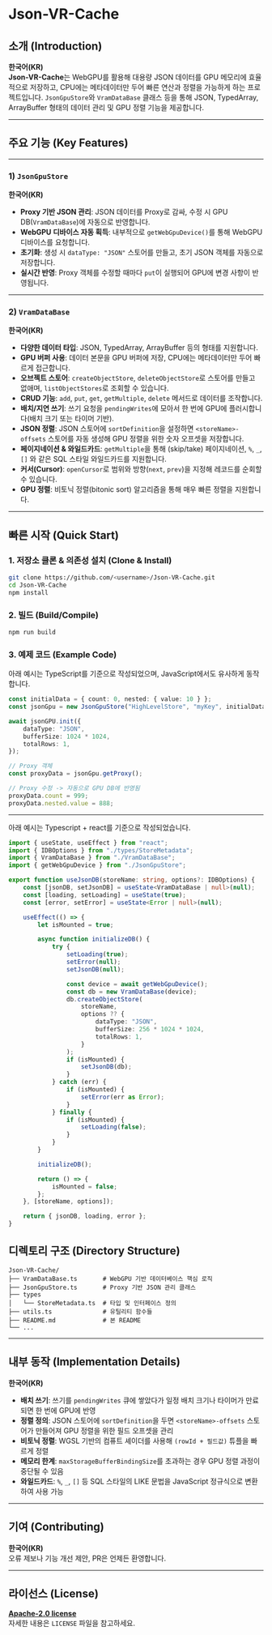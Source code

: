 # Json-VR-Cache

## 소개 (Introduction)

**한국어(KR)**  
**Json-VR-Cache**는 WebGPU를 활용해 대용량 JSON 데이터를 GPU 메모리에 효율적으로 저장하고, CPU에는 메타데이터만 두어 빠른 연산과 정렬을 가능하게 하는 프로젝트입니다. `JsonGpuStore`와 `VramDataBase` 클래스 등을 통해 JSON, TypedArray, ArrayBuffer 형태의 데이터 관리 및 GPU 정렬 기능을 제공합니다.

---

## 주요 기능 (Key Features)

---

### 1) `JsonGpuStore`

**한국어(KR)**

-   **Proxy 기반 JSON 관리**: JSON 데이터를 Proxy로 감싸, 수정 시 GPU DB(`VramDataBase`)에 자동으로 반영합니다.
-   **WebGPU 디바이스 자동 획득**: 내부적으로 `getWebGpuDevice()`를 통해 WebGPU 디바이스를 요청합니다.
-   **초기화**: 생성 시 `dataType: "JSON"` 스토어를 만들고, 초기 JSON 객체를 자동으로 저장합니다.
-   **실시간 반영**: Proxy 객체를 수정할 때마다 `put`이 실행되어 GPU에 변경 사항이 반영됩니다.

---

### 2) `VramDataBase`

**한국어(KR)**

-   **다양한 데이터 타입**: JSON, TypedArray, ArrayBuffer 등의 형태를 지원합니다.
-   **GPU 버퍼 사용**: 데이터 본문을 GPU 버퍼에 저장, CPU에는 메타데이터만 두어 빠르게 접근합니다.
-   **오브젝트 스토어**: `createObjectStore`, `deleteObjectStore`로 스토어를 만들고 없애며, `listObjectStores`로 조회할 수 있습니다.
-   **CRUD 기능**: `add`, `put`, `get`, `getMultiple`, `delete` 메서드로 데이터를 조작합니다.
-   **배치/지연 쓰기**: 쓰기 요청을 `pendingWrites`에 모아서 한 번에 GPU에 플러시합니다(배치 크기 또는 타이머 기반).
-   **JSON 정렬**: JSON 스토어에 `sortDefinition`을 설정하면 `<storeName>-offsets` 스토어를 자동 생성해 GPU 정렬을 위한 숫자 오프셋을 저장합니다.
-   **페이지네이션 & 와일드카드**: `getMultiple`을 통해 (skip/take) 페이지네이션, `%`, `_`, `[]` 와 같은 SQL 스타일 와일드카드를 지원합니다.
-   **커서(Cursor)**: `openCursor`로 범위와 방향(`next`, `prev`)을 지정해 레코드를 순회할 수 있습니다.
-   **GPU 정렬**: 비토닉 정렬(bitonic sort) 알고리즘을 통해 매우 빠른 정렬을 지원합니다.

---

## 빠른 시작 (Quick Start)

### 1. 저장소 클론 & 의존성 설치 (Clone & Install)

```bash
git clone https://github.com/<username>/Json-VR-Cache.git
cd Json-VR-Cache
npm install
```

### 2. 빌드 (Build/Compile)

```bash
npm run build
```

### 3. 예제 코드 (Example Code)

아래 예시는 TypeScript를 기준으로 작성되었으며, JavaScript에서도 유사하게 동작합니다.

```ts
const initialData = { count: 0, nested: { value: 10 } };
const jsonGpu = new JsonGpuStore("HighLevelStore", "myKey", initialData);

await jsonGPU.init({
	dataType: "JSON",
	bufferSize: 1024 * 1024,
	totalRows: 1,
});

// Proxy 객체
const proxyData = jsonGpu.getProxy();

// Proxy 수정 -> 자동으로 GPU DB에 반영됨
proxyData.count = 999;
proxyData.nested.value = 888;
```

---

아래 예시는 Typescript + react를 기준으로 작성되었습니다.

```ts
import { useState, useEffect } from "react";
import { IDBOptions } from "./types/StoreMetadata";
import { VramDataBase } from "./VramDataBase";
import { getWebGpuDevice } from "./JsonGpuStore";

export function useJsonDB(storeName: string, options?: IDBOptions) {
	const [jsonDB, setJsonDB] = useState<VramDataBase | null>(null);
	const [loading, setLoading] = useState(true);
	const [error, setError] = useState<Error | null>(null);

	useEffect(() => {
		let isMounted = true;

		async function initializeDB() {
			try {
				setLoading(true);
				setError(null);
				setJsonDB(null);

				const device = await getWebGpuDevice();
				const db = new VramDataBase(device);
				db.createObjectStore(
					storeName,
					options ?? {
						dataType: "JSON",
						bufferSize: 256 * 1024 * 1024,
						totalRows: 1,
					}
				);
				if (isMounted) {
					setJsonDB(db);
				}
			} catch (err) {
				if (isMounted) {
					setError(err as Error);
				}
			} finally {
				if (isMounted) {
					setLoading(false);
				}
			}
		}

		initializeDB();

		return () => {
			isMounted = false;
		};
	}, [storeName, options]);

	return { jsonDB, loading, error };
}
```

## 디렉토리 구조 (Directory Structure)

```plaintext
Json-VR-Cache/
├── VramDataBase.ts       # WebGPU 기반 데이터베이스 핵심 로직
├── JsonGpuStore.ts       # Proxy 기반 JSON 관리 클래스
├── types
│   └── StoreMetadata.ts  # 타입 및 인터페이스 정의
├── utils.ts              # 유틸리티 함수들
├── README.md             # 본 README
└── ...
```

---

## 내부 동작 (Implementation Details)

**한국어(KR)**

-   **배치 쓰기**: 쓰기를 `pendingWrites` 큐에 쌓았다가 일정 배치 크기나 타이머가 만료되면 한 번에 GPU에 반영
-   **정렬 정의**: JSON 스토어에 `sortDefinition`을 두면 `<storeName>-offsets` 스토어가 만들어져 GPU 정렬을 위한 필드 오프셋을 관리
-   **비토닉 정렬**: WGSL 기반의 컴퓨트 셰이더를 사용해 `(rowId + 필드값)` 튜플을 빠르게 정렬
-   **메모리 한계**: `maxStorageBufferBindingSize`를 초과하는 경우 GPU 정렬 과정이 중단될 수 있음
-   **와일드카드**: `%`, `_`, `[]` 등 SQL 스타일의 LIKE 문법을 JavaScript 정규식으로 변환하여 사용 가능

---

## 기여 (Contributing)

**한국어(KR)**  
오류 제보나 기능 개선 제안, PR은 언제든 환영합니다.

---

## 라이선스 (License)

**[Apache-2.0 license](LICENSE)**  
자세한 내용은 `LICENSE` 파일을 참고하세요.
